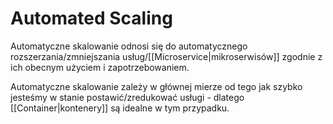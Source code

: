
# Automated Scaling

Automatyczne skalowanie odnosi się do automatycznego rozszerzania/zmniejszania usług/[[Microservice|mikroserwisów]] zgodnie z ich obecnym użyciem i zapotrzebowaniem.

Automatyczne skalowanie zależy w głównej mierze od tego jak szybko jesteśmy w stanie postawić/zredukować usługi - dlatego [[Container|kontenery]] są idealne w tym przypadku.
